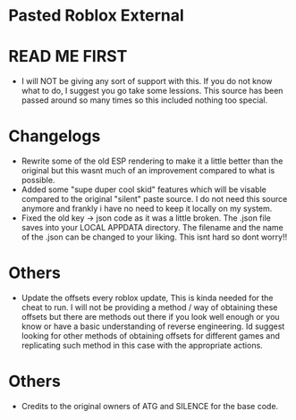 # Pasted Roblox External

# READ ME FIRST
- I will NOT be giving any sort of support with this. If you do not know what to do, I suggest you go take some lessions. This source has been passed around so many times so this included nothing too special.
# Changelogs
- Rewrite some of the old ESP rendering to make it a little better than the original but this wasnt much of an improvement compared to what is possible.
- Added some "supe duper cool skid" features which will be visable compared to the original "silent" paste source. I do not need this source anymore and frankly i have no need to keep it locally on my system.
- Fixed the old key -> json code as it was a little broken. The .json file saves into your LOCAL APPDATA  directory. The filename and the name of the .json can be changed to your liking. This isnt hard so dont worry!!
# Others
- Update the offsets every roblox update, This is kinda needed for the cheat to run. I will not be providing a method / way of obtaining these offsets but there are methods out there if you look well enough or you know or have a basic understanding of reverse engineering. Id suggest looking for other methods of obtaining offsets for different games and replicating such method in this case with the appropriate actions.
# Others
- Credits to the original owners of ATG and SILENCE for the base code.
